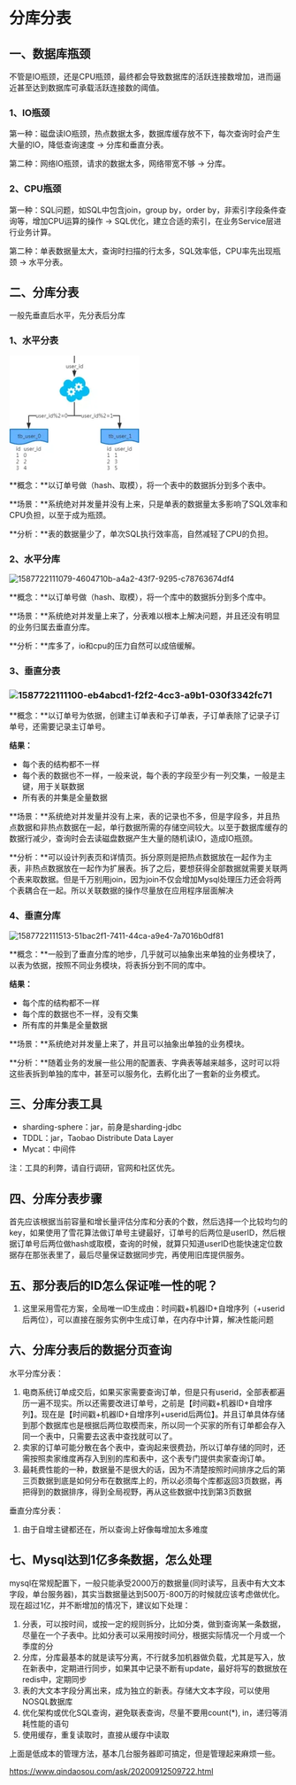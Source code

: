 # 分库分表

## 一、数据库瓶颈

不管是IO瓶颈，还是CPU瓶颈，最终都会导致数据库的活跃连接数增加，进而逼近甚至达到数据库可承载活跃连接数的阈值。

### 1、IO瓶颈

第一种：磁盘读IO瓶颈，热点数据太多，数据库缓存放不下，每次查询时会产生大量的IO，降低查询速度 -> 分库和垂直分表。

第二种：网络IO瓶颈，请求的数据太多，网络带宽不够 -> 分库。

### 2、CPU瓶颈

第一种：SQL问题，如SQL中包含join，group by，order by，非索引字段条件查询等，增加CPU运算的操作 -> SQL优化，建立合适的索引，在业务Service层进行业务计算。

第二种：单表数据量太大，查询时扫描的行太多，SQL效率低，CPU率先出现瓶颈 -> 水平分表。



## 二、分库分表

一般先垂直后水平，先分表后分库

### 1、水平分表

![1587722111080-8cba011a-71bb-400c-bcf9-cd38ddfa938a](..\图片\1587722111080-8cba011a-71bb-400c-bcf9-cd38ddfa938a.webp)

**概念：**以订单号做（hash、取模），将一个表中的数据拆分到多个表中。

**场景：**系统绝对并发量并没有上来，只是单表的数据量太多影响了SQL效率和CPU负担，以至于成为瓶颈。

**分析：**表的数据量少了，单次SQL执行效率高，自然减轻了CPU的负担。



### 2、水平分库

![1587722111079-4604710b-a4a2-43f7-9295-c78763674df4](D:\Note\python\数据库交互\图片\1587722111079-4604710b-a4a2-43f7-9295-c78763674df4.webp)

**概念：**以订单号做（hash、取模），将一个库中的数据拆分到多个库中。

**场景：**系统绝对并发量上来了，分表难以根本上解决问题，并且还没有明显的业务归属去垂直分库。

**分析：**库多了，io和cpu的压力自然可以成倍缓解。



### 3、垂直分表

### ![1587722111100-eb4abcd1-f2f2-4cc3-a9b1-030f3342fc71](D:\Note\python\数据库交互\图片\1587722111100-eb4abcd1-f2f2-4cc3-a9b1-030f3342fc71.webp)

**概念：**以订单号为依据，创建主订单表和子订单表，子订单表除了记录子订单号，还需要记录主订单号。

**结果：**

- 每个表的结构都不一样
- 每个表的数据也不一样，一般来说，每个表的字段至少有一列交集，一般是主键，用于关联数据
- 所有表的并集是全量数据

**场景：**系统绝对并发量并没有上来，表的记录也不多，但是字段多，并且热点数据和非热点数据在一起，单行数据所需的存储空间较大。以至于数据库缓存的数据行减少，查询时会去读磁盘数据产生大量的随机读IO，造成IO瓶颈。

**分析：**可以设计列表页和详情页。拆分原则是把热点数据放在一起作为主表，非热点数据放在一起作为扩展表。拆了之后，要想获得全部数据就需要关联两个表来取数据。但是千万别用join，因为join不仅会增加Mysql处理压力还会将两个表耦合在一起。所以关联数据的操作尽量放在应用程序层面解决



### 4、垂直分库

![1587722111513-51bac2f1-7411-44ca-a9e4-7a7016b0df81](D:\Note\python\数据库交互\图片\1587722111513-51bac2f1-7411-44ca-a9e4-7a7016b0df81.webp)

**概念：**一般到了垂直分库的地步，几乎就可以抽象出来单独的业务模块了，以表为依据，按照不同业务模块，将表拆分到不同的库中。

**结果：**

- 每个库的结构都不一样
- 每个库的数据也不一样，没有交集
- 所有库的并集是全量数据

**场景：**系统绝对并发量上来了，并且可以抽象出单独的业务模块。

**分析：**随着业务的发展一些公用的配置表、字典表等越来越多，这时可以将这些表拆到单独的库中，甚至可以服务化，去孵化出了一套新的业务模式。



## 三、分库分表工具

- sharding-sphere：jar，前身是sharding-jdbc
- TDDL：jar，Taobao Distribute Data Layer
- Mycat：中间件

注：工具的利弊，请自行调研，官网和社区优先。



## 四、分库分表步骤

首先应该根据当前容量和增长量评估分库和分表的个数，然后选择一个比较均匀的key，如果使用了雪花算法做订单号主键最好，订单号的后两位是userID，然后根据订单号后两位做hash或取模，查询的时候，就算只知道userID也能快速定位数据存在那张表里了，最后尽量保证数据同步完，再使用旧库提供服务。



## 五、那分表后的ID怎么保证唯一性的呢？

1. 这里采用雪花方案，全局唯一ID生成由：时间戳+机器ID+自增序列（+userid后两位），可以直接在服务实例中生成订单，在内存中计算，解决性能问题



## 六、分库分表后的数据分页查询

水平分库分表：

1. 电商系统订单成交后，如果买家需要查询订单，但是只有userid，全部表都遍历一遍不现实。所以还需要改进订单号，之前是【时间戳+机器ID+自增序列】。现在是【时间戳+机器ID+自增序列+userid后两位】。并且订单具体存储到那个数据库也是根据后两位取模而来，所以同一个买家的所有订单都会存入同一个表中，只需要去这表中查找就可以了。
2. 卖家的订单可能分散在各个表中，查询起来很费劲，所以订单存储的同时，还需按照卖家维度再存入到别的库和表中，这个表专门提供卖家查询订单。
3. 最耗费性能的一种，数据量不是很大的话，因为不清楚按照时间排序之后的第三页数据到底是如何分布在数据库上的，所以必须每个库都返回3页数据，再把得到的数据排序，得到全局视野，再从这些数据中找到第3页数据

垂直分库分表：

1. 由于自增主键都还在，所以查询上好像每增加太多难度



## 七、Mysql达到1亿多条数据，怎么处理

mysql在常规配置下，一般只能承受2000万的数据量(同时读写，且表中有大文本字段，单台服务器)，其实当数据量达到500万-800万的时候就应该考虑做优化。现在超过1亿，并不断增加的情况下，建议如下处理：

1. 分表，可以按时间，或按一定的规则拆分，比如分类，做到查询某一条数据，尽量在一个子表中。比如分表可以采用按时间分，根据实际情况一个月或一个季度的分
2. 分库，分库最基本的就是读写分离，不行就多加机器做负载，尤其是写入，放在新表中，定期进行同步，如果其中记录不断有update，最好将写的数据放在redis中，定期同步
3. 表的大文本字段分离出来，成为独立的新表。存储大文本字段，可以使用NOSQL数据库
4. 优化架构或优化SQL查询，避免联表查询，尽量不要用count(*), in，递归等消耗性能的语句
5. 使用缓存，重复读取时，直接从缓存中读取



上面是低成本的管理方法，基本几台服务器即可搞定，但是管理起来麻烦一些。

https://www.qindaosou.com/ask/20200912509722.html